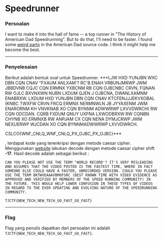 # Speedrunner

### Persoalan

I want to make it into the hall of fame -- a top runner in "The History of American Dad Speedrunning". But to do that, I'll need to be faster. I found some [weird parts](https://static.tjctf.org) in the American Dad source code. I think it might help me become the best.
____________________________________

### Penyelesaian
Berikut adalah bentuk soal untuk Speedrunner.
***LJW HXD YUNJBN WXC DBN CQN CNAV "FXAUM ANLXAM'? RC'B ENAH VRBUNJMRWP JWM JBBDVNB CQJC CQN ERMNX YXBCNM RB CQN OJBCNBC CRVN, FQNAN RW OJLC BXVNXWN NUBN LXDUM QJEN J OJBCNA, DWANLXAMNM ENABRXW. LXDUM HXD YUNJBN DBN CQN CNAV KTCFENJJJEKVXOBAL (KNBC TWXFW CRVN FRCQ ERMNX NERMNWLN JB JYYAXENM JWM ENARORNM KH VNVKNAB XO CQN BYNNM ADWWRWP LXVVDWRCH) RW CQN ODCDAN. CQRB FXDUM QNUY UXFNA LXWODBRXW RW CQNBN CHYNB XO ERMNXB RW ANPJAM CX CQN NENA DYMJCRWP JWM NEXUERWP WJCDAN XO CQN BYNNMADWWRWP LXVVDWRCH. 

CSLCO{WNF_CNLQ_WNF_CNLQ_PX_OJBC_PX_OJBC}***

, terdapat kode yang terenkripsi dengan metode caesar cipher. Menggunakan [website](https://cryptii.com/pipes/caesar-cipher) lakukan decode dengan metode caesar cipher shift **-17**. Hasil decode adalah sebagai berikut :

```
CAN YOU PLEASE NOT USE THE TERM "WORLD RECORD'? IT'S VERY MISLEADING AND ASSUMES THAT THE VIDEO POSTED IS THE FASTEST TIME, WHERE IN FACT SOMEONE ELSE COULD HAVE A FASTER, UNRECORDED VERSION. COULD YOU PLEASE USE THE TERM BKTWVEAAAVBMOFSRC (BEST KNOWN TIME WITH VIDEO EVIDENCE AS APPROVED AND VERIFIED BY MEMBERS OF THE SPEED RUNNING COMMUNITY) IN THE FUTURE. THIS WOULD HELP LOWER CONFUSION IN THESE TYPES OF VIDEOS IN REGARD TO THE EVER UPDATING AND EVOLVING NATURE OF THE SPEEDRUNNING COMMUNITY. 

TJCTF{NEW_TECH_NEW_TECH_GO_FAST_GO_FAST}
```
____________________________________

### Flag

Flag yang penulis dapatkan dari persoalan ini adalah `TJCTF{NEW_TECH_NEW_TECH_GO_FAST_GO_FAST}`.
